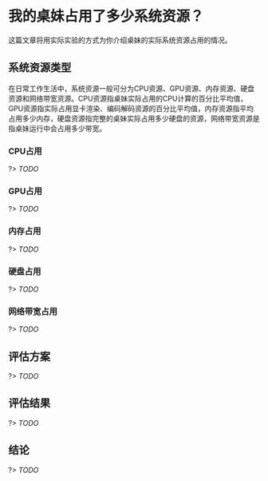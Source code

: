 # 我的桌妹占用了多少系统资源？

这篇文章将用实际实验的方式为你介绍桌妹的实际系统资源占用的情况。

## 系统资源类型

在日常工作生活中，系统资源一般可分为CPU资源、GPU资源、内存资源、硬盘资源和网络带宽资源。CPU资源指桌妹实际占用的CPU计算的百分比平均值，GPU资源指实际占用显卡渲染、编码解码资源的百分比平均值，内存资源指平均占用多少内存，硬盘资源指完整的桌妹实际占用多少硬盘的资源，网络带宽资源是指桌妹运行中会占用多少带宽。

### CPU占用

?> _TODO_

### GPU占用

?> _TODO_

### 内存占用

?> _TODO_

### 硬盘占用

?> _TODO_

### 网络带宽占用

?> _TODO_

## 评估方案

?> _TODO_

## 评估结果

?> _TODO_

## 结论

?> _TODO_